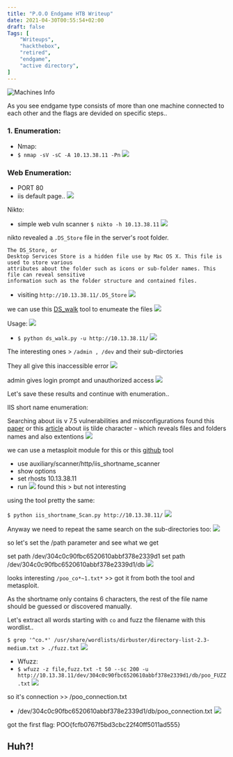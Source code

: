```yaml
---
title: "P.O.O Endgame HTB Writeup"
date: 2021-04-30T00:55:54+02:00
draft: false
Tags: [
    "Writeups",
    "hackthebox",
    "retired",
    "endgame",
    "active directory",
]
---
```

![Machines Info](/images/poo/1.png)

As you see endgame type consists of more than one machine connected to each other and the flags are devided on specific steps..

### 1. Enumeration:
* Nmap:
 * ``$ nmap -sV -sC -A 10.13.38.11 -Pn``
![](/images/poo/2.png)

### Web Enumeration:
* PORT 80 
 * iis default page..
![](/images/poo/3.png)

Nikto:
* simple web vuln scanner
``$ nikto -h 10.13.38.11``
![](/images/poo/4.png)

nikto revealed a ``.DS_Store`` file in the server's root folder. 

```text
The DS_Store, or
Desktop Services Store is a hidden file use by Mac OS X. This file is used to store various 
attributes about the folder such as icons or sub-folder names. This file can reveal sensitive
information such as the folder structure and contained files.
```

* visiting ``http://10.13.38.11/.DS_Store``
![](/images/poo/5.png)

we can use this [DS_walk](https://github.com/Keramas/DS_Walk) tool to enumeate the files 
![](/images/poo/6.png)

Usage:
![](/images/poo/7.png)

* ``$ python ds_walk.py -u http://10.13.38.11/``
![](/images/poo/8.png)

The interesting ones > ``/admin , /dev`` and their sub-dirctories

They all give this inaccessible error
![](/images/poo/9.png)

admin gives login prompt and unauthorized access 
![](/images/poo/10.png)

Let's save these results and continue with enumeration..

IIS short name enumeration:

Searching about iis v 7.5 vulnerabilities and misconfigurations found this [paper](https://soroush.secproject.com/downloadable/microsoft_iis_tilde_character_vulnerability_feature.pdf) or this [article](https://support.detectify.com/support/solutions/articles/48001048944-microsoft-iis-tilde-vulnerability) about iis tilde character ``~`` 
which reveals files and folders names and also extentions
![](/images/poo/11.png)

we can use a metasploit module for this or this [github](https://github.com/lijiejie/IIS_shortname_Scanner) tool 

* use auxiliary/scanner/http/iis_shortname_scanner
* show options
* set rhosts 10.13.38.11
* run
![](/images/poo/12.png)
found this > but not interesting 

using the tool pretty the same:

``$ python iis_shortname_Scan.py http://10.13.38.11/``
![](/images/poo/13.png)

Anyway we need to repeat the same search on the sub-directories too:
![](/images/poo/14.png)

so let's set the /path parameter and see what we get 

set path /dev/304c0c90fbc6520610abbf378e2339d1
set path /dev/304c0c90fbc6520610abbf378e2339d1/db
![](/images/poo/15.png)

looks interesting ``/poo_co*~1.txt*`` >> got it from both the tool and metasploit.

As the shortname only contains 6 characters, the rest of the file name should be guessed or discovered manually. 

Let's extract all words starting with ``co`` and fuzz the filename with this wordlist..

``$ grep '^co.*' /usr/share/wordlists/dirbuster/directory-list-2.3-medium.txt > ./fuzz.txt``
![](/images/poo/16.png)

* Wfuzz:
 * ``$ wfuzz -z file,fuzz.txt -t 50 --sc 200 -u http://10.13.38.11/dev/304c0c90fbc6520610abbf378e2339d1/db/poo_FUZZ.txt``
![](/images/poo/17.png)

so it's connection >> /poo_connection.txt
* /dev/304c0c90fbc6520610abbf378e2339d1/db/poo_connection.txt
![](/images/poo/18.png)

got the first flag: 
POO{fcfb0767f5bd3cbc22f40ff5011ad555}

## Huh?!


